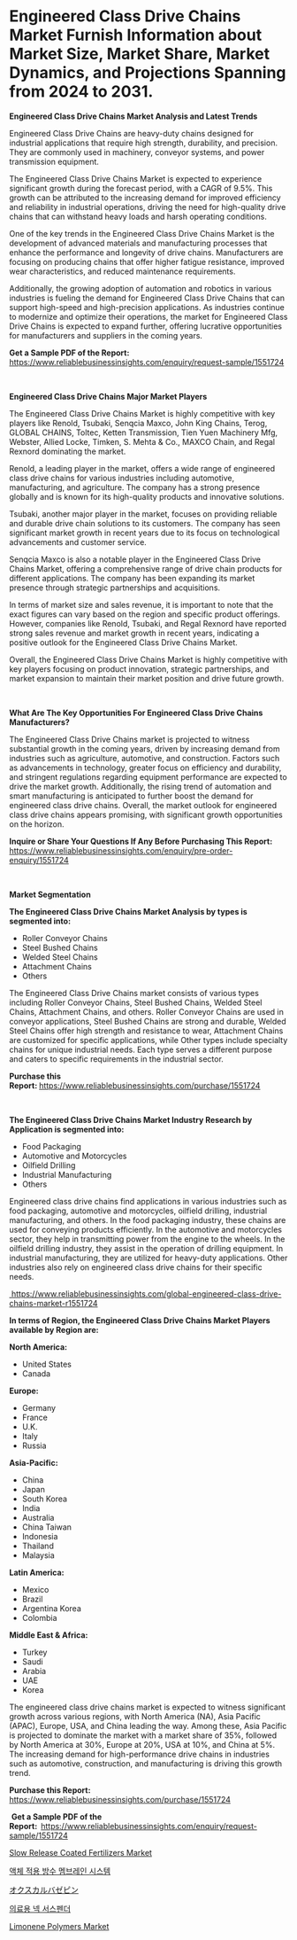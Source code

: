<p><h1>Engineered Class Drive Chains Market Furnish Information about Market Size, Market Share, Market Dynamics, and Projections Spanning from 2024 to 2031.</h1></p><p><strong>Engineered Class Drive Chains Market Analysis and Latest Trends</strong></p>
<p><p>Engineered Class Drive Chains are heavy-duty chains designed for industrial applications that require high strength, durability, and precision. They are commonly used in machinery, conveyor systems, and power transmission equipment.</p><p>The Engineered Class Drive Chains Market is expected to experience significant growth during the forecast period, with a CAGR of 9.5%. This growth can be attributed to the increasing demand for improved efficiency and reliability in industrial operations, driving the need for high-quality drive chains that can withstand heavy loads and harsh operating conditions.</p><p>One of the key trends in the Engineered Class Drive Chains Market is the development of advanced materials and manufacturing processes that enhance the performance and longevity of drive chains. Manufacturers are focusing on producing chains that offer higher fatigue resistance, improved wear characteristics, and reduced maintenance requirements.</p><p>Additionally, the growing adoption of automation and robotics in various industries is fueling the demand for Engineered Class Drive Chains that can support high-speed and high-precision applications. As industries continue to modernize and optimize their operations, the market for Engineered Class Drive Chains is expected to expand further, offering lucrative opportunities for manufacturers and suppliers in the coming years.</p></p>
<p><strong>Get a Sample PDF of the Report:&nbsp;</strong> <a href="https://www.reliablebusinessinsights.com/enquiry/request-sample/1551724">https://www.reliablebusinessinsights.com/enquiry/request-sample/1551724</a></p>
<p>&nbsp;</p>
<p><strong>Engineered Class Drive Chains Major Market Players</strong></p>
<p><p>The Engineered Class Drive Chains Market is highly competitive with key players like Renold, Tsubaki, Senqcia Maxco, John King Chains, Terog, GLOBAL CHAINS, Toltec, Ketten Transmission, Tien Yuen Machinery Mfg, Webster, Allied Locke, Timken, S. Mehta & Co., MAXCO Chain, and Regal Rexnord dominating the market.</p><p>Renold, a leading player in the market, offers a wide range of engineered class drive chains for various industries including automotive, manufacturing, and agriculture. The company has a strong presence globally and is known for its high-quality products and innovative solutions.</p><p>Tsubaki, another major player in the market, focuses on providing reliable and durable drive chain solutions to its customers. The company has seen significant market growth in recent years due to its focus on technological advancements and customer service.</p><p>Senqcia Maxco is also a notable player in the Engineered Class Drive Chains Market, offering a comprehensive range of drive chain products for different applications. The company has been expanding its market presence through strategic partnerships and acquisitions.</p><p>In terms of market size and sales revenue, it is important to note that the exact figures can vary based on the region and specific product offerings. However, companies like Renold, Tsubaki, and Regal Rexnord have reported strong sales revenue and market growth in recent years, indicating a positive outlook for the Engineered Class Drive Chains Market.</p><p>Overall, the Engineered Class Drive Chains Market is highly competitive with key players focusing on product innovation, strategic partnerships, and market expansion to maintain their market position and drive future growth.</p></p>
<p>&nbsp;</p>
<p><strong>What Are The Key Opportunities For Engineered Class Drive Chains Manufacturers?</strong></p>
<p><p>The Engineered Class Drive Chains market is projected to witness substantial growth in the coming years, driven by increasing demand from industries such as agriculture, automotive, and construction. Factors such as advancements in technology, greater focus on efficiency and durability, and stringent regulations regarding equipment performance are expected to drive the market growth. Additionally, the rising trend of automation and smart manufacturing is anticipated to further boost the demand for engineered class drive chains. Overall, the market outlook for engineered class drive chains appears promising, with significant growth opportunities on the horizon.</p></p>
<p><strong>Inquire or Share Your Questions If Any Before Purchasing This Report:</strong> <a href="https://www.reliablebusinessinsights.com/enquiry/pre-order-enquiry/1551724">https://www.reliablebusinessinsights.com/enquiry/pre-order-enquiry/1551724</a></p>
<p>&nbsp;</p>
<p><strong>Market Segmentation</strong></p>
<p><strong>The Engineered Class Drive Chains Market Analysis by types is segmented into:</strong></p>
<p><ul><li>Roller Conveyor Chains</li><li>Steel Bushed Chains</li><li>Welded Steel Chains</li><li>Attachment Chains</li><li>Others</li></ul></p>
<p><p>The Engineered Class Drive Chains market consists of various types including Roller Conveyor Chains, Steel Bushed Chains, Welded Steel Chains, Attachment Chains, and others. Roller Conveyor Chains are used in conveyor applications, Steel Bushed Chains are strong and durable, Welded Steel Chains offer high strength and resistance to wear, Attachment Chains are customized for specific applications, while Other types include specialty chains for unique industrial needs. Each type serves a different purpose and caters to specific requirements in the industrial sector.</p></p>
<p><strong>Purchase this Report:&nbsp;</strong><a href="https://www.reliablebusinessinsights.com/purchase/1551724">https://www.reliablebusinessinsights.com/purchase/1551724</a></p>
<p>&nbsp;</p>
<p><strong>The Engineered Class Drive Chains Market Industry Research by Application is segmented into:</strong></p>
<p><ul><li>Food Packaging</li><li>Automotive and Motorcycles</li><li>Oilfield Drilling</li><li>Industrial Manufacturing</li><li>Others</li></ul></p>
<p><p>Engineered class drive chains find applications in various industries such as food packaging, automotive and motorcycles, oilfield drilling, industrial manufacturing, and others. In the food packaging industry, these chains are used for conveying products efficiently. In the automotive and motorcycles sector, they help in transmitting power from the engine to the wheels. In the oilfield drilling industry, they assist in the operation of drilling equipment. In industrial manufacturing, they are utilized for heavy-duty applications. Other industries also rely on engineered class drive chains for their specific needs.</p></p>
<p><a href="https://www.reliablebusinessinsights.com/global-engineered-class-drive-chains-market-r1551724">&nbsp;https://www.reliablebusinessinsights.com/global-engineered-class-drive-chains-market-r1551724</a></p>
<p><strong>In terms of Region, the Engineered Class Drive Chains Market Players available by Region are:</strong></p>
<p>
    <p> <strong> North America: </strong>
        <ul>
            <li>United States</li>
            <li>Canada</li>
        </ul>
        </p> 
    <p> <strong> Europe: </strong>
        <ul>
            <li>Germany</li>
            <li>France</li>
            <li>U.K.</li>
            <li>Italy</li>
            <li>Russia</li>
        </ul>
        </p> 
    <p> <strong> Asia-Pacific: </strong>
        <ul>
            <li>China</li>
            <li>Japan</li>
            <li>South Korea</li>
            <li>India</li>
            <li>Australia</li>
            <li>China Taiwan</li>
            <li>Indonesia</li>
            <li>Thailand</li>
            <li>Malaysia</li>
        </ul>
        </p> 
    <p> <strong> Latin America: </strong>
        <ul>
            <li>Mexico</li>
            <li>Brazil</li>
            <li>Argentina Korea</li>
            <li>Colombia</li>
        </ul>
        </p> 
    <p> <strong> Middle East & Africa: </strong>
        <ul>
            <li>Turkey</li>
            <li>Saudi</li>
            <li>Arabia</li>
            <li>UAE</li>
            <li>Korea</li>
        </ul>
    </p>
    </p>
<p><p>The engineered class drive chains market is expected to witness significant growth across various regions, with North America (NA), Asia Pacific (APAC), Europe, USA, and China leading the way. Among these, Asia Pacific is projected to dominate the market with a market share of 35%, followed by North America at 30%, Europe at 20%, USA at 10%, and China at 5%. The increasing demand for high-performance drive chains in industries such as automotive, construction, and manufacturing is driving this growth trend.</p></p>
<p><strong>Purchase this Report: </strong><a href="https://www.reliablebusinessinsights.com/purchase/1551724">https://www.reliablebusinessinsights.com/purchase/1551724</a></p>
<p>&nbsp;<strong>Get a Sample PDF of the Report:&nbsp;&nbsp;</strong><a href="https://www.reliablebusinessinsights.com/enquiry/request-sample/1551724">https://www.reliablebusinessinsights.com/enquiry/request-sample/1551724</a></p>
<p><strong></strong></p>
<p><p><a href="https://github.com/abdillahsp58/Market-Research-Report-List-1/blob/main/slow-release-coated-fertilizers-market.md">Slow Release Coated Fertilizers Market</a></p><p><a href="https://github.com/gambitz1998/Market-Research-Report-List-1/blob/main/7513012141797.md">액체 적용 방수 멤브레인 시스템</a></p><p><a href="https://github.com/BoydYundt1/Market-Research-Report-List-1/blob/main/7277788136276.md">オクスカルバゼピン</a></p><p><a href="https://github.com/AidenReinger/Market-Research-Report-List-1/blob/main/4438340141796.md">의료용 넥 서스펜더</a></p><p><a href="https://github.com/irjbaube82/Market-Research-Report-List-1/blob/main/limonene-polymers-market.md">Limonene Polymers Market</a></p></p>
